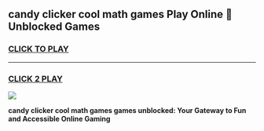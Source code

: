
## candy clicker cool math games Play Online 👋 Unblocked Games
<h3>
<a href="https://news.freeplayer.one?title=candy_clicker_cool_math_games&ref=17CMG">CLICK TO PLAY</a></h3>
<hr>

<h3>
<a href="https://news.freeplayer.one?title=candy_clicker_cool_math_games&ref=17CMG">CLICK 2 PLAY</a>
  
</h3>

<a href="https://news.freeplayer.one?title=candy_clicker_cool_math_games&ref=17CMG/"><img src="https://clearcache.store/games.png"></a>


**candy clicker cool math games games unblocked: Your Gateway to Fun and Accessible Online Gaming**

